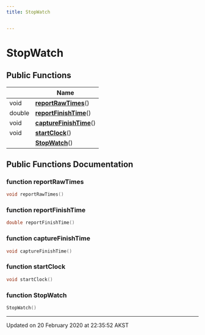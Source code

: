 ```yaml
---
title: StopWatch


---
```


# StopWatch















## Public Functions

|                | Name           |
| -------------- | -------------- |
| void | **[reportRawTimes](Classes/classStopWatch.md#function-reportrawtimes)**()  |
| double | **[reportFinishTime](Classes/classStopWatch.md#function-reportfinishtime)**()  |
| void | **[captureFinishTime](Classes/classStopWatch.md#function-capturefinishtime)**()  |
| void | **[startClock](Classes/classStopWatch.md#function-startclock)**()  |
|  | **[StopWatch](Classes/classStopWatch.md#function-stopwatch)**()  |












## Public Functions Documentation

### function reportRawTimes

```cpp
void reportRawTimes()
```




























### function reportFinishTime

```cpp
double reportFinishTime()
```




























### function captureFinishTime

```cpp
void captureFinishTime()
```




























### function startClock

```cpp
void startClock()
```




























### function StopWatch

```cpp
StopWatch()
```


































-------------------------------

Updated on 20 February 2020 at 22:35:52 AKST